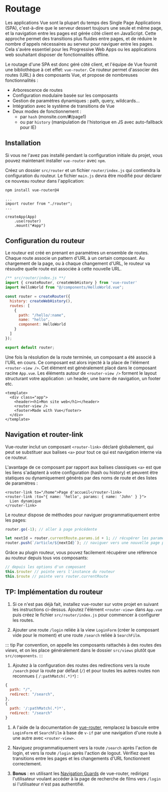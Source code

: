 # Routage

Les applications Vue sont la plupart du temps des Single Page Applications (SPA), c'est-à-dire que le serveur dessert toujours une seule et même page, et la navigation entre les pages est gérée côté client en JavaScript. Cette approche permet des transitions plus fluides entre pages, et de réduire le nombre d'appels nécessaires au serveur pour naviguer entre les pages. Cela s'avère essentiel pour les Progressive Web Apps ou les applications web souhaitant disposer de fonctionnalités offline.

Le routage d'une SPA est donc géré côté client, et l'équipe de Vue fournit une bibliothèque à cet effet: `vue-router`. Ce routeur permet d'associer des routes (URL) à des composants Vue, et propose de nombreuses fonctionnalités :

- Arborescence de routes
- Configuration modulaire basée sur les composants
- Gestion de paramètres dynamiques : path, query, wildcards...
- Intégration avec le système de transitions de Vue
- Deux modes de fonctionnement :
  - par `hash` (monsite.com/**#**/page1)
  - ou par `history` (manipulation de l'historique en JS avec auto-fallback pour IE)

## Installation

Si vous ne l'avez pas installé pendant la configuration initiale du projet, vous pouvez maintenant installer `vue-router` avec `npm`.

Créez un dossier `src/router` et un fichier `router/index.js` qui contiendra la configuration du routeur. Le fichier `main.js` devra être modifié pour déclarer ce nouveau routeur dans l'application:

```bash
npm install vue-router@4
```

```js{5}
...
import router from "./router";
...

createApp(App)
	.use(router)
	.mount("#app")
```


## Configuration du routeur

Le routeur est créé en prenant en paramètres un ensemble de routes. Chaque route associe un pattern d'URL à un certain composant. Au chargement de la page, ou à chaque changement d'URL, le routeur va résoudre quelle route est associée à cette nouvelle URL.

```js
/** src/router/index.js **/
import { createRouter, createWebHistory } from 'vue-router'
import HelloWorld from "@/components/HelloWorld.vue";

const router = createRouter({
  history: createWebHistory(),
  routes: [
    {
      path: "/hello/:name",
      name: "hello",
      component: HelloWorld
    }
  ]
});

export default router;
```

Une fois la résolution de la route terminée, un composant a été associé à l'URL en cours. Ce composant est alors injecté à la place de l'élément `<router-view />`. Cet élément est généralement placé dans le composant racine `App.vue`. Les éléments autour de `<router-view />` forment le layout structurant votre application : un header, une barre de navigation, un footer etc.

```vue
<template>
  <div class="app">
    <header><h1>Mon site web</h1></header>
    <router-view />
    <footer>Made with Vue</footer>
  </div>
</template>
```

## Navigation et router-link

Vue-router inclut un composant `<router-link>` déclaré globalement, qui peut se substituer aux balises `<a>` pour tout ce qui est navigation interne via ce routeur.

L'avantage de ce composant par rapport aux balises classiques `<a>` est que les liens s'adaptent à votre configuration (hash ou history) et peuvent être statiques ou dynamiquement générés par des noms de route et des listes de paramètres :

```vue
<router-link to="/home">Page d'accueil</router-link>
<router-link :to="{ name: 'hello', params: { name: 'John' } }">
  Lien dynamique
</router-link>
```

Le routeur dispose de méthodes pour naviguer programmatiquement entre les pages:

```js
router.go(-1); // aller à page précédente

let nextId = router.currentRoute.params.id + 1; // récupérer les paramètres d'URL
router.push(`/article/${nextId}`); // naviguer vers une nouvelle page par URL
```

Grâce au plugin routeur, vous pouvez facilement récupérer une référence au routeur depuis tous vos composants:
```js
// depuis les options d'un composant
this.$router // pointe vers l'instance du routeur
this.$route // pointe vers router.currentRoute
```

## TP: Implémentation du routeur

1. Si ce n'est pas déjà fait, installez vue-router sur votre projet en suivant les instructions ci-dessus. Ajoutez l'élément `<router-view>` dans `App.vue` puis créez le fichier `src/router/index.js` pour commencer à configurer les routes.

2. Ajouter une route `/login` reliée à la view `LoginForm` (créer le composant vide pour le moment) et une route `/search` reliée à `SearchFilm`.

::: tip
Par convention, on appelle les composants rattachés à des routes des _views_, et on les place généralement dans le dossier `src/views` plutôt que `src/components`.
:::

1. Ajoutez à la configuration des routes des redirections vers la route `/search` pour la route par défaut (`/`) et pour toutes les autres routes non reconnues ( `/:pathMatch(.*)*`) :


```js
{
  path: "/",
  redirect: "/search",
},
{ 
  path: '/:pathMatch(.*)*', 
  redirect: "/search"
}
```

1. A l'aide de la documentation de [vue-router](https://router.vuejs.org/api/), remplacez la bascule entre `LoginForm` et `SearchFilm` à base de `v-if` par une navigation d'une route à une autre avec `<router-view>`.

2. Naviguez programmatiquement vers la route `/search` après l'action de login, et vers la route `/login` après l'action de logout. Vérifiez que les transitions entre les pages et les changements d'URL fonctionnent correctement.

3. **Bonus** : en utilisant les [Navigation Guards](https://router.vuejs.org/guide/advanced/navigation-guards.html) de vue-router, redirigez l'utilisateur voulant accéder à la page de recherche de films vers `/login` si l'utilisateur n'est pas authentifié.

